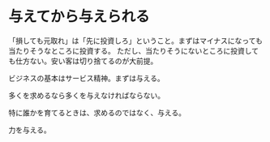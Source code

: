 # 与えてから与えられる

「損しても元取れ」は「先に投資しろ」ということ。まずはマイナスになっても当たりそうなところに投資する。
ただし、当たりそうにないところに投資しても仕方ない。安い客は切り捨てるのが大前提。

ビジネスの基本はサービス精神。まずは与える。

多くを求めるなら多くを与えなければならない。

特に誰かを育てるときは、求めるのではなく、与える。

力を与える。

